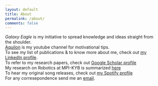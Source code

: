 ```yaml
---
layout: default
title: About
permalink: /about/
comments: false
---
```

_Galaxy Eagle_ is my initiative to spread knowledge and ideas straight from the shoulder.   
[Aquilon](https://www.youtube.com/channel/UCd2SK_9KwTqpHxsKHvD_ldQ) is my youtube channel for motivational tips.  
To see my list of publications & to know more about me, check out [my LinkedIn profile](https://www.linkedin.com/in/ramanbutta/).  
To refer to my research papers, check out [Google Scholar profile](https://scholar.google.com/citations?user=hjX2g2wAAAAJ&hl=en)  
My research on Robotics at MPI-KYB is summarized [here](https://www.kyb.tuebingen.mpg.de/person/58710/272198)   
To hear my original song releases, check out [my Spotify profile](https://open.spotify.com/artist/0njPAhPdvUc5MSgI5DMBdH)   
For any corresepondence send me an [email](mailto:raman.butta.nitdgp@gmail.com).  

<!---You can express your gratitude to _Galaxy Eagle_ by contributing [here](https://www.paypal.me/ramanbutta).--->

